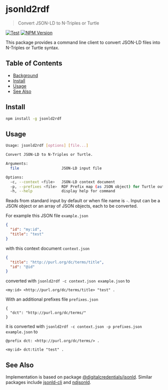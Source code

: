 # jsonld2rdf

> Convert JSON-LD to N-Triples or Turtle

[![Test](https://github.com/gbv/jsonld2rdf/actions/workflows/test.yml/badge.svg)](https://github.com/gbv/jsonld2rdf/actions/workflows/test.yml)
[![NPM Version](http://img.shields.io/npm/v/jsonld2rdf.svg?style=flat)](https://www.npmjs.org/package/jsonld2rdf)

This package provides a command line client to convert JSON-LD files into N-Triples or Turtle syntax.

## Table of Contents

- [Background](#background)
- [Install](#install)
- [Usage](#usage)
- [See Also](#see-also)

## Install

~~~sh
npm install -g jsonld2rdf
~~~

## Usage

~~~sh
Usage: jsonld2rdf [options] [file...]

Convert JSON-LD to N-Triples or Turtle.

Arguments:
  file                   JSON-LD input file

Options:
  -c, --context <file>   JSON-LD context document
  -p, --prefixes <file>  RDF Prefix map (as JSON object) for Turtle output
  -h, --help             display help for command
~~~

Reads from standard input by default or when file name is `-`. Input can be
a JSON object or an array of JSON objects, each to be converted.

For example this JSON file `example.json`

~~~json
{
  "id": "my:id",
  "title": "test"
}
~~~

with this context document `context.json`

~~~json
{
  "title": "http://purl.org/dc/terms/title",
  "id": "@id"
}
~~~

converted with `jsonld2rdf -c context.json example.json` to

~~~nt
<my:id> <http://purl.org/dc/terms/title> "test" .
~~~

With an additional prefixes file `prefixes.json`

~~~
{
  "dct": "http://purl.org/dc/terms/"
}
~~~

it is converted with `jsonld2rdf -c context.json -p prefixes.json example.json` to

~~~ttl
@prefix dct: <http://purl.org/dc/terms/> .

<my:id> dct:title "test" .
~~~

## See Also

Implementation is based on package [@digitalcredentials/jsonld](https://www.npmjs.com/package/@digitalcredentials/jsonld). Similar packages include [jsonld-cli](https://www.npmjs.com/package/jsonld-cli) and [ndjsonld](https://www.npmjs.com/package/ndjsonld]).

